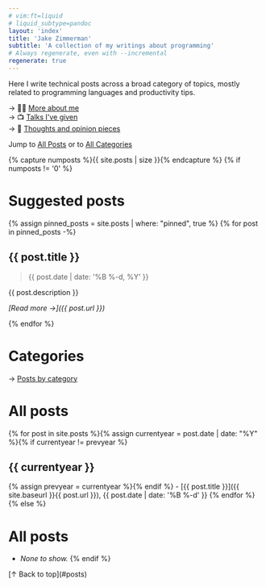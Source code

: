 ```yaml
---
# vim:ft=liquid
# liquid_subtype=pandoc
layout: 'index'
title: 'Jake Zimmerman'
subtitle: 'A collection of my writings about programming'
# Always regenerate, even with --incremental
regenerate: true
---
```


Here I write technical posts across a broad category of topics, mostly related
to programming languages and productivity tips.

→ 👨‍💻 [More about me](https://jez.io)\
→ 📺 [Talks I've given](https://jez.io/talks/)\
→ 💭 [Thoughts and opinion pieces](https://jez.io/thoughts/)

Jump to [All Posts](#all-posts) or to [All Categories](categories/)

{% capture numposts %}{{ site.posts | size }}{% endcapture %}
{% if numposts != '0' %}

# Suggested posts

{% assign pinned_posts = site.posts | where: "pinned", true %}
{% for post in pinned_posts -%}
## {{ post.title }}

> {{ post.date | date: '%B %-d, %Y' }}

{{ post.description }}

_[Read more →]({{ post.url }})_

{% endfor %}

# Categories

→ [Posts by category](categories/)

# All posts

{% for post in site.posts %}{% assign currentyear = post.date | date: "%Y" %}{% if currentyear != prevyear %}

## {{ currentyear }}

{% assign prevyear = currentyear %}{% endif %} - [{{ post.title }}]({{ site.baseurl }}{{ post.url }}), {{ post.date | date: '%B %-d' }}
{% endfor %}
{% else %}

# All posts

- *None to show.*
{% endif %}

<p class="signoff">
  [↑ Back to top](#posts)
</p>
